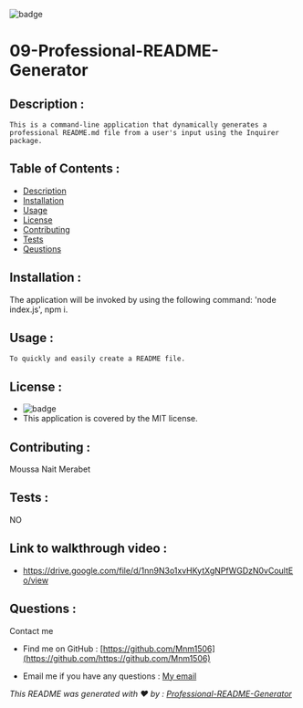   ![badge](https://img.shields.io/badge/license-MIT-brightgreen)

# 09-Professional-README-Generator
 
  ## Description :
    This is a command-line application that dynamically generates a professional README.md file from a user's input using the Inquirer package.

  ## Table of Contents :
  - [Description](#description)
  - [Installation](#installation)
  - [Usage](#usage)
  - [License](#license)
  - [Contributing](#contributing)
  - [Tests](#tests)
  - [Qeustions](#qeustions)
  
  ## Installation :
   The application will be invoked by using the following command: 'node index.js', npm i.

   ## Usage :
    To quickly and easily create a README file.

  ## License :
  - ![badge](https://img.shields.io/badge/license-MIT-brightgreen)
  - This application is covered by the MIT license.

  ## Contributing :
   Moussa Nait Merabet

  ## Tests :
   NO

  ## Link to walkthrough video : 
  - https://drive.google.com/file/d/1nn9N3o1xvHKytXgNPfWGDzN0vCoultEo/view

  ## Questions :
   Contact me 
   
   - Find me on GitHub : [https://github.com/Mnm1506](https://github.com/https://github.com/Mnm1506)

   - Email me if you have any questions : [My email](https://moussanm2014@gmail.com)

   _This README was generated with ❤️ by : [Professional-README-Generator](https://github.com/Mnm1506/09-Professional-README-Generator)_